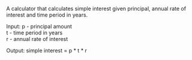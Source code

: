 A calculator that calculates simple interest given principal, annual rate of interest and time period in years.

Input:
  p - principal amount  
  t - time period in years  
  r - annual rate of interest  

Output:
  simple interest = p * t * r

